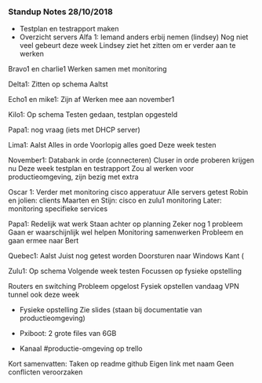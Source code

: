 ### Standup Notes 28/10/2018
- Testplan en testrapport maken
- Overzicht servers
Alfa 1:
Iemand anders erbij nemen (lindsey)
Nog niet veel gebeurt deze week
Lindsey ziet het zitten om er verder aan te werken

Bravo1 en charlie1
Werken samen met monitoring

Delta1:
Zitten op schema
Aaltst

Echo1 en mike1:
Zijn af
Werken mee aan november1

Kilo1:
Op schema
Testen gedaan, testplan opgesteld

Papa1: nog vraag (iets met DHCP server)

Lima1:
Aalst
Alles in orde
Voorlopig alles goed
Deze week testen

November1:
Databank in orde (connecteren)
Cluser in orde proberen krijgen nu
Deze week testplan en testrapport
Zou al werken voor productieomgeving, zijn bezig met extra

Oscar 1:
Verder met monitoring cisco apperatuur
Alle servers getest
Robin en jolien: clients
Maarten en Stijn: cisco en zulu1 monitoring
Later: monitoring specifieke services

Papa1:
Redelijk wat werk
Staan achter op planning
Zeker nog 1 probleem
Gaan er waarschijnlijk wel helpen
Monitoring samenwerken
Probleem en gaan ermee naar Bert

Quebec1:
Aalst
Juist nog getest worden
Doorsturen naar Windows Kant (

Zulu1:
Op schema
Volgende week testen
Focussen op fysieke opstelling

Routers en switching
Probleem opgelost
Fysiek opstellen vandaag
VPN tunnel ook deze week

- Fysieke opstelling
Zie slides (staan bij documentatie van productieomgeving)

- Pxiboot: 2 grote files van 6GB

- Kanaal #productie-omgeving op trello

Kort samenvatten:
Taken op readme github
Eigen link met naam
Geen conflicten veroorzaken



